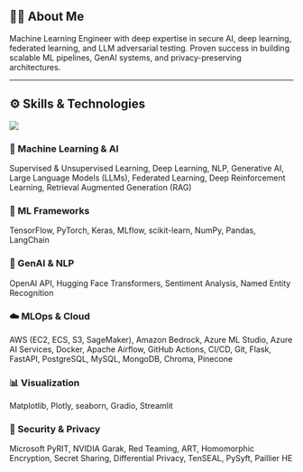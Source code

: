 ## 👨‍💻 About Me
Machine Learning Engineer with deep expertise in secure AI, deep learning, federated learning, and LLM adversarial testing. Proven success in building scalable ML pipelines, GenAI systems, and privacy-preserving architectures.

---

## ⚙️ Skills & Technologies

<p align="left">
  <a href="https://skillicons.dev">
    <img src="https://skillicons.dev/icons?i=python,java,tensorflow,pytorch,sklearn,aws,azure,docker,flask,fastapi,django,postgres,mysql" /><br>
  </a>
</p>

### 🧠 Machine Learning & AI  
Supervised & Unsupervised Learning, Deep Learning, NLP, Generative AI, Large Language Models (LLMs), Federated Learning, Deep Reinforcement Learning, Retrieval Augmented Generation (RAG)

### 🔧 ML Frameworks  
TensorFlow, PyTorch, Keras, MLflow, scikit-learn, NumPy, Pandas, LangChain

### 🧬 GenAI & NLP  
OpenAI API, Hugging Face Transformers, Sentiment Analysis, Named Entity Recognition

### ☁️ MLOps & Cloud  
AWS (EC2, ECS, S3, SageMaker), Amazon Bedrock, Azure ML Studio, Azure AI Services, Docker, Apache Airflow, GitHub Actions, CI/CD, Git, Flask, FastAPI, PostgreSQL, MySQL, MongoDB, Chroma, Pinecone

### 📊 Visualization  
Matplotlib, Plotly, seaborn, Gradio, Streamlit

### 🔐 Security & Privacy  
Microsoft PyRIT, NVIDIA Garak, Red Teaming, ART, Homomorphic Encryption, Secret Sharing, Differential Privacy, TenSEAL, PySyft, Paillier HE

